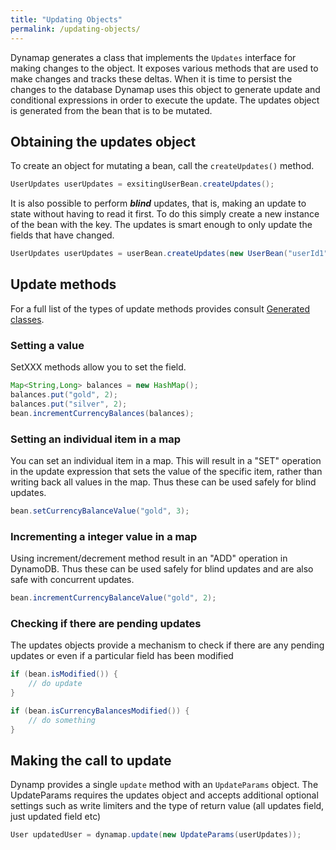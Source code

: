 ```yaml
---
title: "Updating Objects"
permalink: /updating-objects/
---
```


Dynamap generates a class that implements the `Updates` interface for making changes to the object. It exposes various methods that are used to make changes and tracks these deltas.
When it is time to persist the changes to the database Dynamap uses this object to generate update and conditional expressions in order to execute the update.
The updates object is generated from the bean that is to be mutated. 

## Obtaining the updates object

To create an object for mutating a bean, call the `createUpdates()` method.

```java
UserUpdates userUpdates = exsitingUserBean.createUpdates();
```

It is also possible to perform ***blind*** updates, that is, making an update to state without having to read it first. To do this simply create a new instance of the bean with the key.
The updates is smart enough to only update the fields that have changed.

```java
UserUpdates userUpdates = userBean.createUpdates(new UserBean("userId1"));
```

## Update methods

For a full list of the types of update methods provides consult [Generated classes](/generated-classes/).

### Setting a value

SetXXX methods allow you to set the field.

```java
Map<String,Long> balances = new HashMap();
balances.put("gold", 2);
balances.put("silver", 2);
bean.incrementCurrencyBalances(balances);
```

### Setting an individual item in a map

You can set an individual item in a map. This will result in a "SET" operation in the update expression that sets the value of the specific item, rather than writing back all values in the map.
Thus these can be used safely for blind updates.

```java
bean.setCurrencyBalanceValue("gold", 3);
```


### Incrementing a integer value in a map

Using increment/decrement method result in an "ADD" operation in DynamoDB. Thus these can be used safely for blind updates and are also safe with concurrent updates.

```java
bean.incrementCurrencyBalanceValue("gold", 2);
```

### Checking if there are pending updates

The updates objects provide a mechanism to check if there are any pending updates or even if a particular field has been modified

```java
if (bean.isModified()) {
    // do update
} 

if (bean.isCurrencyBalancesModified()) {
    // do something
}
```

## Making the call to update

Dynamp provides a single `update` method with an `UpdateParams` object. The UpdateParams requires the updates object and accepts additional optional settings such as write limiters and the type of return value (all updates field, just updated field etc)

```java
User updatedUser = dynamap.update(new UpdateParams(userUpdates));
```